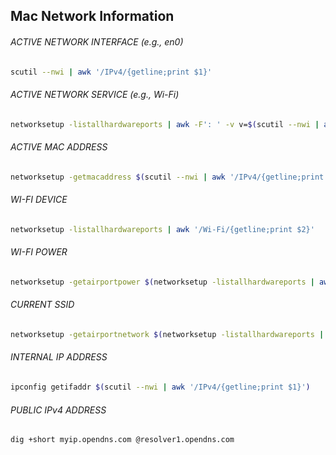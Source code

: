 ## Mac Network Information

###### ACTIVE NETWORK INTERFACE (e.g., en0)
```bash
scutil --nwi | awk '/IPv4/{getline;print $1}'
```

###### ACTIVE NETWORK SERVICE (e.g., Wi-Fi)
```bash
networksetup -listallhardwareports | awk -F': ' -v v=$(scutil --nwi | awk '/IPv4/{getline;print $1}') '$0~v{print a}{a=$NF}'
```

###### ACTIVE MAC ADDRESS
```bash
networksetup -getmacaddress $(scutil --nwi | awk '/IPv4/{getline;print $1}') | awk '{print $3}'
```

###### WI-FI DEVICE
```bash
networksetup -listallhardwareports | awk '/Wi-Fi/{getline;print $2}'
```

###### WI-FI POWER
```bash
networksetup -getairportpower $(networksetup -listallhardwareports | awk -F': ' '/Wi-Fi/{getline;print $2}') | awk '{print $NF}'
```

###### CURRENT SSID
```bash
networksetup -getairportnetwork $(networksetup -listallhardwareports | awk -F': ' '/Wi-Fi/{getline;print $2}') 2>/dev/null | awk -F': ' '{print $NF}'
```

###### INTERNAL IP ADDRESS
```bash
ipconfig getifaddr $(scutil --nwi | awk '/IPv4/{getline;print $1}')
```

###### PUBLIC IPv4 ADDRESS
```bash
dig +short myip.opendns.com @resolver1.opendns.com
```
